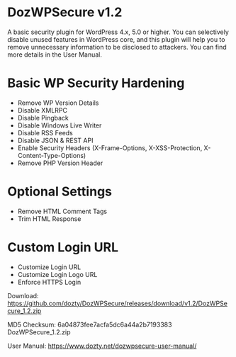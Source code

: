 # DozWPSecure v1.2
A basic security plugin for WordPress 4.x, 5.0 or higher. You can selectively disable unused features in WordPress core, and this plugin will help you to remove unnecessary information to be disclosed to attackers. You can find more details in the User Manual.


Basic WP Security Hardening
============================
- Remove WP Version Details
- Disable XMLRPC
- Disable Pingback
- Disable Windows Live Writer
- Disable RSS Feeds
- Disable JSON & REST API
- Enable Security Headers (X-Frame-Options, X-XSS-Protection, X-Content-Type-Options)
- Remove PHP Version Header

Optional Settings
==================
- Remove HTML Comment Tags
- Trim HTML Response

Custom Login URL
=================
- Customize Login URL
- Customize Login Logo URL
- Enforce HTTPS Login



Download: https://github.com/dozty/DozWPSecure/releases/download/v1.2/DozWPSecure_1.2.zip

MD5 Checksum:
6a04873fee7acfa5dc6a44a2b7193383  DozWPSecure_1.2.zip

User Manual:
https://www.dozty.net/dozwpsecure-user-manual/
